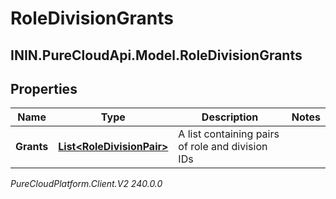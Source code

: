 # RoleDivisionGrants

## ININ.PureCloudApi.Model.RoleDivisionGrants

## Properties

|Name | Type | Description | Notes|
|------------ | ------------- | ------------- | -------------|
| **Grants** | [**List&lt;RoleDivisionPair&gt;**](RoleDivisionPair) | A list containing pairs of role and division IDs | |



_PureCloudPlatform.Client.V2 240.0.0_
